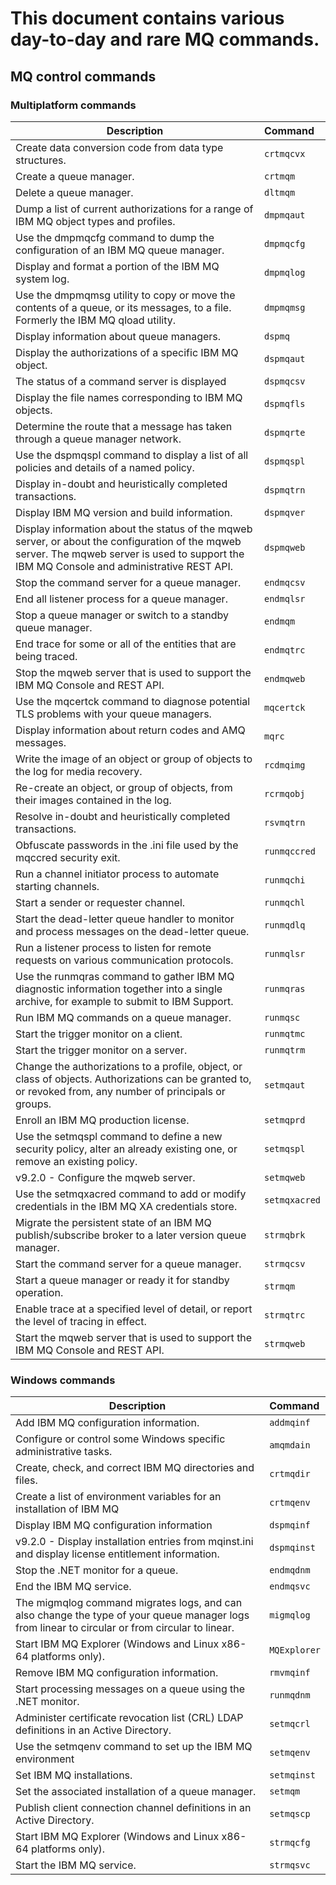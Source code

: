 # This document contains various day-to-day and rare MQ commands.

## MQ control commands

### Multiplatform commands

| Description |Command| 
|---------|:------------|
| Create data conversion code from data type structures. |``` crtmqcvx ```|
| Create a queue manager. |``` crtmqm ```|
| Delete a queue manager. |``` dltmqm ```|
| Dump a list of current authorizations for a range of IBM MQ object types and profiles. |``` dmpmqaut ```|
| Use the dmpmqcfg command to dump the configuration of an IBM MQ queue manager. |``` dmpmqcfg ```|
| Display and format a portion of the IBM MQ system log. |``` dmpmqlog ```|
| Use the dmpmqmsg utility to copy or move the contents of a queue, or its messages, to a file. Formerly the IBM MQ qload utility. |``` dmpmqmsg ```|
| Display information about queue managers. |``` dspmq ```|
| Display the authorizations of a specific IBM MQ object. |``` dspmqaut ```|
| The status of a command server is displayed |``` dspmqcsv  ```|
| Display the file names corresponding to IBM MQ objects. |``` dspmqfls ```|
| Determine the route that a message has taken through a queue manager network. |``` dspmqrte ```|
| Use the dspmqspl command to display a list of all policies and details of a named policy. |``` dspmqspl ```|
| Display in-doubt and heuristically completed transactions. |``` dspmqtrn ```|
| Display IBM MQ version and build information. |``` dspmqver ```|
| Display information about the status of the mqweb server, or about the configuration of the mqweb server. The mqweb server is used to support the IBM MQ Console and administrative REST API. |``` dspmqweb ```|
| Stop the command server for a queue manager. |``` endmqcsv ```|
| End all listener process for a queue manager. |``` endmqlsr ```|
| Stop a queue manager or switch to a standby queue manager. |``` endmqm ```|
| End trace for some or all of the entities that are being traced. |``` endmqtrc ```|
| Stop the mqweb server that is used to support the IBM MQ Console and REST API. |``` endmqweb ```|
| Use the mqcertck command to diagnose potential TLS problems with your queue managers. |``` mqcertck ```|
| Display information about return codes and AMQ messages. |``` mqrc ```|
| Write the image of an object or group of objects to the log for media recovery. |``` rcdmqimg ```|
| Re-create an object, or group of objects, from their images contained in the log. |``` rcrmqobj ```|
| Resolve in-doubt and heuristically completed transactions. |``` rsvmqtrn ```|
| Obfuscate passwords in the .ini file used by the mqccred security exit. |``` runmqccred ```|
| Run a channel initiator process to automate starting channels. |``` runmqchi ```|
| Start a sender or requester channel. |``` runmqchl ```|
| Start the dead-letter queue handler to monitor and process messages on the dead-letter queue. |``` runmqdlq ```|
| Run a listener process to listen for remote requests on various communication protocols. |``` runmqlsr ```|
| Use the runmqras command to gather IBM MQ diagnostic information together into a single archive, for example to submit to IBM Support. |``` runmqras ```|
| Run IBM MQ commands on a queue manager. |``` runmqsc ```|
| Start the trigger monitor on a client. |``` runmqtmc ```|
| Start the trigger monitor on a server. |``` runmqtrm ```|
| Change the authorizations to a profile, object, or class of objects. Authorizations can be granted to, or revoked from, any number of principals or groups. |``` setmqaut ```|
| Enroll an IBM MQ production license. |``` setmqprd ```|
| Use the setmqspl command to define a new security policy, alter an already existing one, or remove an existing policy. |``` setmqspl ```|
| v9.2.0 - Configure the mqweb server. |``` setmqweb ```|
| Use the setmqxacred command to add or modify credentials in the IBM MQ XA credentials store. |``` setmqxacred ```|
| Migrate the persistent state of an IBM MQ publish/subscribe broker to a later version queue manager. |``` strmqbrk ```|
| Start the command server for a queue manager. |``` strmqcsv ```|
| Start a queue manager or ready it for standby operation. |``` strmqm ```|
| Enable trace at a specified level of detail, or report the level of tracing in effect. |``` strmqtrc ```|
| Start the mqweb server that is used to support the IBM MQ Console and REST API. |``` strmqweb ```|

### Windows commands

| Description |Command| 
|---------|:------------|
| Add IBM MQ configuration information. |``` addmqinf ```|
| Configure or control some Windows specific administrative tasks. |``` amqmdain ```|
| Create, check, and correct IBM MQ directories and files. |``` crtmqdir ```|
| Create a list of environment variables for an installation of IBM MQ |``` crtmqenv ```|
| Display IBM MQ configuration information |``` dspmqinf ```|
| v9.2.0 - Display installation entries from mqinst.ini and display license entitlement information. |``` dspmqinst ```|
| Stop the .NET monitor for a queue. |``` endmqdnm ```|
| End the IBM MQ service. |``` endmqsvc ```|
| The migmqlog command migrates logs, and can also change the type of your queue manager logs from linear to circular or from circular to linear. |``` migmqlog ```|
| Start IBM MQ Explorer (Windows and Linux x86-64 platforms only). |``` MQExplorer ```|
| Remove IBM MQ configuration information. |``` rmvmqinf ```|
| Start processing messages on a queue using the .NET monitor. |``` runmqdnm ```|
| Administer certificate revocation list (CRL) LDAP definitions in an Active Directory. |``` setmqcrl ```|
| Use the setmqenv command to set up the IBM MQ environment |``` setmqenv ```|
| Set IBM MQ installations. |``` setmqinst ```|
| Set the associated installation of a queue manager. |``` setmqm ```|
| Publish client connection channel definitions in an Active Directory. |``` setmqscp ```|
| Start IBM MQ Explorer (Windows and Linux x86-64 platforms only). |``` strmqcfg ```|
| Start the IBM MQ service. |``` strmqsvc ```|
